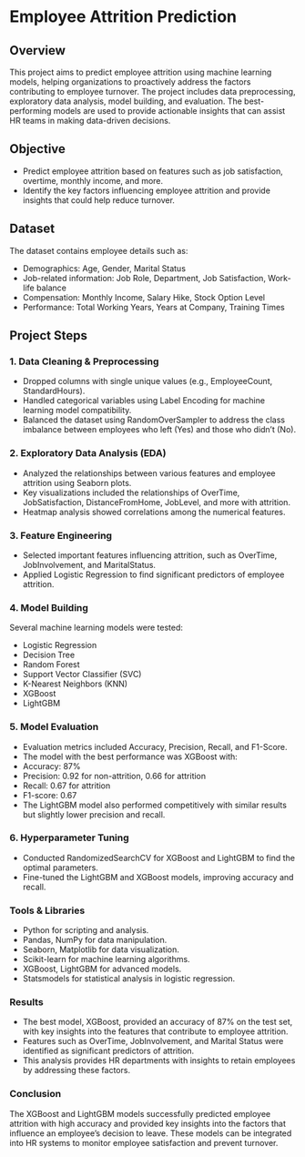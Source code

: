 # Employee Attrition Prediction
## Overview
This project aims to predict employee attrition using machine learning models, helping organizations to proactively address the factors contributing to employee turnover. The project includes data preprocessing, exploratory data analysis, model building, and evaluation. The best-performing models are used to provide actionable insights that can assist HR teams in making data-driven decisions.

## Objective
- Predict employee attrition based on features such as job satisfaction, overtime, monthly income, and more.
- Identify the key factors influencing employee attrition and provide insights that could help reduce turnover.

## Dataset
The dataset contains employee details such as:
- Demographics: Age, Gender, Marital Status
- Job-related information: Job Role, Department, Job Satisfaction, Work-life balance
- Compensation: Monthly Income, Salary Hike, Stock Option Level
- Performance: Total Working Years, Years at Company, Training Times

## Project Steps
### 1. Data Cleaning & Preprocessing
- Dropped columns with single unique values (e.g., EmployeeCount, StandardHours).
- Handled categorical variables using Label Encoding for machine learning model compatibility.
- Balanced the dataset using RandomOverSampler to address the class imbalance between employees who left (Yes) and those who didn’t (No).
### 2. Exploratory Data Analysis (EDA)
- Analyzed the relationships between various features and employee attrition using Seaborn plots.
- Key visualizations included the relationships of OverTime, JobSatisfaction, DistanceFromHome, JobLevel, and more with attrition.
- Heatmap analysis showed correlations among the numerical features.
### 3. Feature Engineering
- Selected important features influencing attrition, such as OverTime, JobInvolvement, and MaritalStatus.
- Applied Logistic Regression to find significant predictors of employee attrition.
### 4. Model Building
Several machine learning models were tested:
- Logistic Regression
- Decision Tree
- Random Forest
- Support Vector Classifier (SVC)
- K-Nearest Neighbors (KNN)
- XGBoost
- LightGBM
### 5. Model Evaluation
- Evaluation metrics included Accuracy, Precision, Recall, and F1-Score.
- The model with the best performance was XGBoost with:
- Accuracy: 87%
- Precision: 0.92 for non-attrition, 0.66 for attrition
- Recall: 0.67 for attrition
- F1-score: 0.67
- The LightGBM model also performed competitively with similar results but slightly lower precision and recall.

### 6. Hyperparameter Tuning
- Conducted RandomizedSearchCV for XGBoost and LightGBM to find the optimal parameters.
- Fine-tuned the LightGBM and XGBoost models, improving accuracy and recall.

### Tools & Libraries
- Python for scripting and analysis.
- Pandas, NumPy for data manipulation.
- Seaborn, Matplotlib for data visualization.
- Scikit-learn for machine learning algorithms.
- XGBoost, LightGBM for advanced models.
- Statsmodels for statistical analysis in logistic regression.

### Results
- The best model, XGBoost, provided an accuracy of 87% on the test set, with key insights into the features that contribute to employee attrition.
- Features such as OverTime, JobInvolvement, and Marital Status were identified as significant predictors of attrition.
- This analysis provides HR departments with insights to retain employees by addressing these factors.

### Conclusion
The XGBoost and LightGBM models successfully predicted employee attrition with high accuracy and provided key insights into the factors that influence an employee’s decision to leave. These models can be integrated into HR systems to monitor employee satisfaction and prevent turnover.
